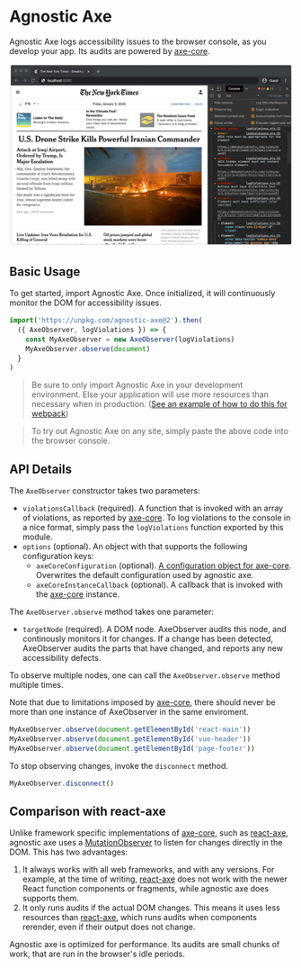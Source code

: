 # Agnostic Axe

Agnostic Axe logs accessibility issues to the browser console, as you develop your app. Its audits are powered by [axe-core](https://github.com/dequelabs/axe-core).

![Screenshot of an opened website, with accessibility issues displayed in the browser console](screenshot.png)

## Basic Usage

To get started, import Agnostic Axe. Once initialized, it will continuously monitor the DOM for accessibility issues.


```js
import('https://unpkg.com/agnostic-axe@2').then(
  ({ AxeObserver, logViolations }) => {
    const MyAxeObserver = new AxeObserver(logViolations)
    MyAxeObserver.observe(document)
  }
)
```

> Be sure to only import Agnostic Axe in your development environment. Else your application will use more resources than necessary when in production. ([See an example of how to do this for webpack](WEBPACK_EXAMPLE.MD))

> To try out Agnostic Axe on any site, simply paste the above code into the browser console.

## API Details

The `AxeObserver` constructor takes two parameters:

- `violationsCallback` (required). A function that is invoked with an array of violations, as reported by [axe-core](https://github.com/dequelabs/axe-core). To log violations to the console in a nice format, simply pass the `logViolations` function exported by this module.
- `options` (optional). An object with that supports the following configuration keys:
  - `axeCoreConfiguration` (optional). [A configuration object for axe-core](https://github.com/dequelabs/axe-core/blob/master/doc/API.md#api-name-axeconfigure). Overwrites the default configuration used by agnostic axe.
  - `axeCoreInstanceCallback` (optional). A callback that is invoked with the [axe-core](https://github.com/dequelabs/axe-core) instance.

The `AxeObserver.observe` method takes one parameter:

- `targetNode` (required). A DOM node. AxeObserver audits this node, and continously monitors it for changes. If a change has been detected, AxeObserver audits the parts that have changed, and reports any new accessibility defects.

To observe multiple nodes, one can call the `AxeObserver.observe` method multiple times.

Note that due to limitations imposed by [axe-core](https://github.com/dequelabs/axe-core), there should never be more than one instance of AxeObserver in the same enviroment.

```js
MyAxeObserver.observe(document.getElementById('react-main'))
MyAxeObserver.observe(document.getElementById('vue-header'))
MyAxeObserver.observe(document.getElementById('page-footer'))
```

To stop observing changes, invoke the `disconnect` method.

```js
MyAxeObserver.disconnect()
```

## Comparison with react-axe

Unlike framework specific implementations of [axe-core](https://github.com/dequelabs/axe-core), such as [react-axe](https://github.com/dequelabs/react-axe), agnostic axe uses a [MutationObserver](https://developer.mozilla.org/en-US/docs/Web/API/MutationObserver) to listen for changes directly in the DOM. This has two advantages:

1. It always works with all web frameworks, and with any versions. For example, at the time of writing, [react-axe](https://github.com/dequelabs/react-axe) does not work with the newer React function components or fragments, while agnostic axe does supports them.
2. It only runs audits if the actual DOM changes. This means it uses less resources than [react-axe](https://github.com/dequelabs/react-axe), which runs audits when components rerender, even if their output does not change.

Agnostic axe is optimized for performance. Its audits are small chunks of work, that are run in the browser's idle periods.
